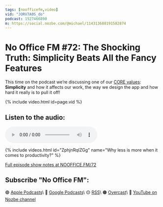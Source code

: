 ```yaml
---
tags: [noofficefm,video]
vid: "JORV7A0S_do"
podcast: 1527466890
m: https://social.nozbe.com/@michael/114313688191582874
---
```


# No Office FM #72: The Shocking Truth: Simplicity Beats All the Fancy Features

This time on the podcast we’re discussing one of our [CORE values](/nozbe-values): **Simplicity** and how it affects our work, the way we design the app and how hard it really is to pull it off!

{% include video.html id=page.vid %}

<!--More-->

## Listen to the audio:

<audio controls>
<source src="https://media.transistor.fm/4caff08d/27f61b3e.mp3" type="audio/mpeg">
</audio>

{% include videos.html id="ZphjnRqIZGg" name="Why less is more when it comes to productivity?" %}

[Full episode show notes at NOOFFICE.FM/72](https://nooffice.fm/72)

## Subscribe "No Office FM":

🟣 [Apple Podcasts](https://podcasts.apple.com/podcast/no-office/id1527466890)\\
🔵 [Google Podcasts](https://podcasts.google.com/feed/aHR0cHM6Ly9mZWVkcy50cmFuc2lzdG9yLmZtL25vb2ZmaWNl)\\
🟡 [RSS](https://1nozbe.com/nooffice.rss?c=michaelteam)\\
🟠 [Overcast](https://overcast.fm/itunes1527466890/no-office)\\
🔴 [YouTube on Nozbe channel](https://youtube.com/NozbeCom)

<!--podcast: 1527466890-->

[n]: https://michael.gratis/nozbe
[np]: https://michael.gratis/nozbepersonal